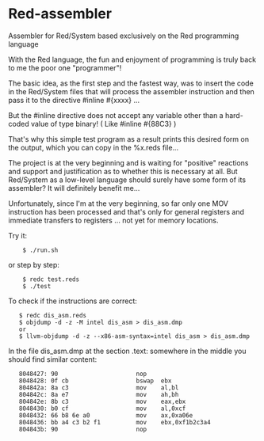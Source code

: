 # Red-assembler
Assembler for Red/System based exclusively on the Red programming language

With the Red language, the fun and enjoyment of programming is truly back to me the poor one "programmer"! 

The basic idea, as the first step and the fastest way, was to insert the code in the Red/System files that will process the assembler instruction and then pass it to the directive  #inline #{xxxx} ...

But the #inline directive does not accept any variable other than a hard-coded value of type binary! ( Like #inline #{88C3} )

That's why this simple test program as a result prints this desired form on the output, which you can copy in the %x.reds file...

The project is at the very beginning and is waiting for "positive" reactions and support and justification as to whether this is necessary at all. But Red/System as a low-level language should surely have some form of its assembler?
It will definitely benefit me...

Unfortunately, since I'm at the very beginning, so far only one MOV instruction has been processed and that's only for general registers and immediate transfers to registers ... not yet for memory locations.

Try it:

        $ ./run.sh
or step by step:

        $ redc test.reds
        $ ./test
To check if the instructions are correct:

       $ redc dis_asm.reds
       $ objdump -d -z -M intel dis_asm > dis_asm.dmp
       or
       $ llvm-objdump -d -z --x86-asm-syntax=intel dis_asm > dis_asm.dmp
In the file dis_asm.dmp at the section .text: somewhere in the middle you should find similar content:

       8048427:	90                   	nop
       8048428:	0f cb                	bswap  ebx
       804842a:	8a c3                	mov    al,bl
       804842c:	8a e7                	mov    ah,bh
       804842e:	8b c3                	mov    eax,ebx
       8048430:	b0 cf                	mov    al,0xcf
       8048432:	66 b8 6e a0          	mov    ax,0xa06e
       8048436:	bb a4 c3 b2 f1       	mov    ebx,0xf1b2c3a4
       804843b:	90                   	nop